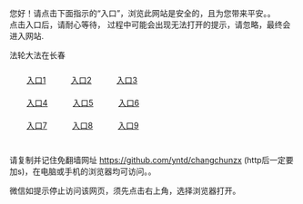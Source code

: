 您好！请点击下面指示的“入口”，浏览此网站是安全的，且为您带来平安。。 <br/>
点击入口后，请耐心等待， 过程中可能会出现无法打开的提示，请忽略，最终会进入网站. </br>

法轮大法在长春<br/>
<div style="padding:10px"><a style="margin:20px" target="_blank" href="https://d9l9o1vo6ykfm.cloudfront.net/2Qpsp?uixmiu" id="ccLink1" rel="nofollow">入口1</a> <a target="_blank" style="margin:20px" href="https://d3er5do4qm93lw.cloudfront.net/2Qpsp?etwpokm" id="ccLink2" rel="nofollow">入口2</a> <a style="margin:20px" target="_blank" href="https://d1oszl2xrw66ms.cloudfront.net/2Qpsp?dsknfbka" id="ccLink3" rel="nofollow">入口3</a></div>

<div style="padding:10px" ><a style="margin:20px" target="_blank" href="https://d9l9o1vo6ykfm.cloudfront.net/2Qpsp?uixmiu" id="ccLink4" rel="nofollow">入口4</a> <a style="margin:20px" href="https://d3er5do4qm93lw.cloudfront.net/2Qpsp?etwpokm" target="_blank" id="ccLink5" rel="nofollow">入口5</a> <a style="margin:20px" href="https://d1oszl2xrw66ms.cloudfront.net/2Qpsp?dsknfbka" target="_blank" id="ccLink6" rel="nofollow">入口6</a></div>

<div style="padding:10px"><a style="margin:20px" target="_blank" href="https://d9l9o1vo6ykfm.cloudfront.net/2Qpsp?uixmiu" id="ccLink7" rel="nofollow">入口7</a> <a style="margin:20px" href="https://d3er5do4qm93lw.cloudfront.net/2Qpsp?etwpokm" target="_blank" id="ccLink8" rel="nofollow">入口8</a> <a style="margin:20px" target="_blank" href="https://d1oszl2xrw66ms.cloudfront.net/2Qpsp?dsknfbka" id="ccLink9" rel="nofollow">入口9</a></div>

<br/>



请复制并记住免翻墙网址 https://github.com/yntd/changchunzx (http后一定要加s)，在电脑或手机的浏览器均可访问。。<br/>

微信如提示停止访问该网页，须先点击右上角，选择浏览器打开。
